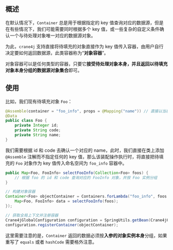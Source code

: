## 概述

在默认情况下，`Container` 总是用于根据指定的 key 值查询对应的数据源，但是在有些情况下，我们可能需要同时根据多个 key 值，或一些复杂的自定义条件确认一个与待处理对象唯一对应的数据源对象。

为此，`crane4j` 支持直接将待填充的对象直接作为 key 值传入容器，由用户自行决定要如何返回数据源，此类容器称为“**对象容器**”。

对象容器可以是任何类型的容器，只要它**接受待处理对象本身，并且返回以待填充对象本身分组的数据源对象集合**即可。

## 使用

比如，我们现有待填充对象 `Foo`：

~~~java
@Assemble(container = "foo_info", props = @Mapping("name")) // 直接以当前的 Foo 对象作为 key，去数据源容器中查询
@Data
public class Foo {
    private Integer id;
    private String code;
    private String name;
}
~~~

我们需要根据 id 和 code 去确认一个对应的 name，此时，我们直接在类上添加 `@Assemble` 注解而不指定任何的 key 值，那么该装配操作执行时，将直接把待填充的 `Foo` 对象作为 key 值传入命名空间为 `foo_info` 容器中。

~~~java
public Map<Foo, FooInfo> selectFooInfo(Collection<Foo> foos) {
    // 根据 foo 的 id 和 code 查询对应的 FooInfo 对象，并按 Foo 实例分组
}

// 构建对象容器
Container<Foo> objectContainer = Containers.forLambda("foo_info", foos -> {
    Map<Foo, FooInfo> data = selectFooInfo(foos);
});

// 获取全局上下文并注册容器
Crane4jGlobalConfiguration configuration = SpringUtils.getBean(Crane4jGlobalConfiguration.class);
configuration.registerContainer(objectContainer);
~~~

这里需要注意的是，`Container` 返回的数据必须按**入参的对象实例本身**分组，如果重写了 `equals` 或者 `hashCode` 需要格外注意。
